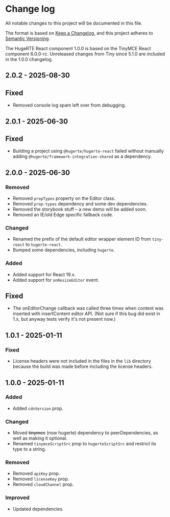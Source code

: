 # Change log
All notable changes to this project will be documented in this file.

The format is based on [Keep a Changelog](https://keepachangelog.com/en/1.0.0/),
and this project adheres to [Semantic Versioning](https://semver.org/spec/v2.0.0.html).

The HugeRTE React component 1.0.0 is based on the TinyMCE React component 6.0.0-rc. Unreleased changes from Tiny since 5.1.0 are included in the 1.0.0 changelog.

## 2.0.2 - 2025-08-30

## Fixed
- Removed console log spam left over from debugging.

## 2.0.1 - 2025-06-30

## Fixed
- Building a project using `@hugerte/hugerte-react` failed without manually adding `@hugerte/framework-integration-shared` as a dependency.

## 2.0.0 - 2025-06-30

### Removed
- Removed `propTypes` property on the Editor class.
- Removed `prop-types` dependency and some dev dependencies.
- Removed the storybook stuff – a new demo will be added soon.
- Removed an IE/old Edge specific fallback code.

### Changed
- Renamed the prefix of the default editor wrapper element ID from `tiny-react` to `hugerte-react`.
- Bumped some dependencies, including `hugerte`.

### Added
- Added support for React 19.x.
- Added support for `onResizeEditor` event.

## Fixed
- The onEditorChange callback was called three times when content was inserted with insertContent editor API. (Not sure if this bug did exist in 1.x, but anyway tests verify it's not present now.)

## 1.0.1 - 2025-01-11

### Fixed
- License headers were not included in the files in the `lib` directory because the build was made before including the license headers.

## 1.0.0 - 2025-01-11

### Added
- Added `cdnVersion` prop.

### Changed
- Moved ~~tinymce~~ (now hugerte) dependency to peerDependencies, as well as making it optional.
- Renamed `tinymceScriptSrc` prop to `hugerteScriptSrc` and restrict its type to a string.

### Removed
- Removed `apiKey` prop.
- Removed `licenseKey` prop.
- Removed `cloudChannel` prop.

### Improved
- Updated dependencies.
